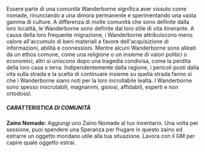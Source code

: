 Essere parte di una comunità Wanderborne significa aver vissuto come nomade, rinunciando a una dimora permanente e sperimentando una vasta gamma di culture. A differenza di molte comunità che sono definite dalla loro località, le Wanderborne sono definite dal loro stile di vita itinerante. A causa della loro frequente migrazione, i Wanderborne attribuiscono meno valore all'accumulo di beni materiali a favore dell'acquisizione di informazioni, abilità e connessioni. Mentre alcuni Wanderborne sono alleati da un ethos comune, come una religione o un insieme di valori politici o economici, altri si uniscono dopo una tragedia condivisa, come la perdita della loro casa o terra. Indipendentemente dalla ragione, i pericoli posti dalla vita sulla strada e la scelta di continuare insieme su quella strada fanno sì che i Wanderborne siano noti per la loro incrollabile lealtà. I Wanderborne sono spesso inscrutabili, magnanimi, gioiosi, affidabili, esperti e non ortodossi.

##### CARATTERISTICA DI COMUNITÀ
**Zaino Nomade:** Aggiungi uno Zaino Nomade al tuo inventario. Una volta per sessione, puoi spendere una Speranza per frugare in questo zaino ed estrarre un oggetto mondano utile alla tua situazione. Lavora con il GM per capire quale oggetto estrai.